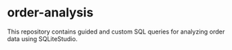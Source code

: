 # order-analysis
This repository contains guided and custom SQL queries for analyzing order data using SQLiteStudio.
